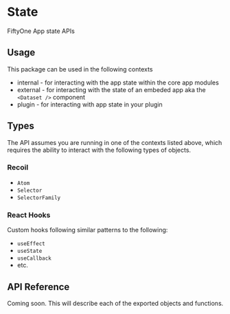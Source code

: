 # State

FiftyOne App state APIs

## Usage

This package can be used in the following contexts

- internal - for interacting with the app state within the core app modules
- external - for interacting with the state of an embeded app aka the `<Dataset />` component
- plugin - for interacting with app state in your plugin

## Types

The API assumes you are running in one of the contexts listed above, which requires the ability to interact with the following types of objects.

### Recoil

- `Atom`
- `Selector`
- `SelectorFamily`

### React Hooks

Custom hooks following similar patterns to the following:

- `useEffect`
- `useState`
- `useCallback`
- etc.

## API Reference

Coming soon. This will describe each of the exported objects and functions.
